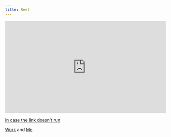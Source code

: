 ```yaml
---
title: Reel
---
```


<section>
  <iframe class="image main" width="520" height="300" iframe src="https://drive.google.com/file/d/1gYvgy7r3t71wizZY8RfFdi-VA_9SC43I/preview" frameborder="0" allowfullscreen></iframe>

<a href="https://drive.google.com/file/d/1gYvgy7r3t71wizZY8RfFdi-VA_9SC43I/view?usp=sharing">In case the link doesn't run</a>
</section>
 
<a href="#Portfolio">Work</a> and <a href="#about"> Me</a>

